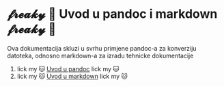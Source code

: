 # 𝓯𝓻𝓮𝓪𝓴𝔂 👅 Uvod u pandoc i markdown 𝓯𝓻𝓮𝓪𝓴𝔂 👅
Ova dokumentacija skluzi u svrhu primjene pandoc-a za konverziju datoteka, odnosno markdown-a za izradu tehnicke dokumentacije


1. lick my 🐱 [Uvod u pandoc](docs/02-pandoc-primjeri-konverzije.md) lick my 🐱
2. lick my 🐱 [Uvod u markdown](01-markdown-primjeri.md) lick my 🐱


